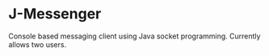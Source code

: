 # J-Messenger
Console based messaging client using Java socket programming. Currently allows two users.
